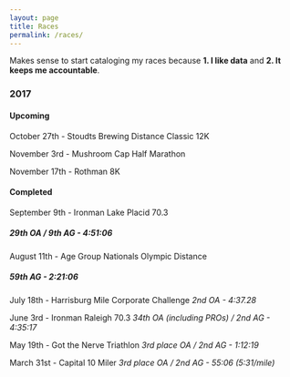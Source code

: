 ```yaml
---
layout: page
title: Races
permalink: /races/
---
```


Makes sense to start cataloging my races because **1. I like data** and **2. It keeps me accountable**.

### **2017** ###

#### **Upcoming** ###

October 27th - Stoudts Brewing Distance Classic 12K

November 3rd - Mushroom Cap Half Marathon

November 17th - Rothman 8K

#### **Completed** ###

September 9th - Ironman Lake Placid 70.3
##### *29th OA / 9th AG - 4:51:06* #####

August 11th - Age Group Nationals Olympic Distance
##### *59th AG - 2:21:06* #####

July 18th - Harrisburg Mile Corporate Challenge
*2nd OA - 4:37.28*

June 3rd - Ironman Raleigh 70.3
*34th OA (including PROs) / 2nd AG - 4:35:17*

May 19th - Got the Nerve Triathlon
*3rd place OA / 2nd AG - 1:12:19*

March 31st - Capital 10 Miler
*3rd place OA / 2nd AG - 55:06 (5:31/mile)*
